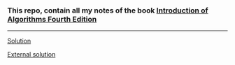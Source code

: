 ### This repo, contain all my notes of the book [Introduction of Algorithms Fourth Edition](https://mitpress.mit.edu/9780262046305/introduction-to-algorithms/)

___
[Solution](https://mitp-content-server.mit.edu/books/content/sectbyfn/books_pres_0/11599/selected-solutions.pdf)

[External solution](https://github.com/gzc/CLRS/tree/master/C01-The-Role-of-Algorithms-in-Computing)